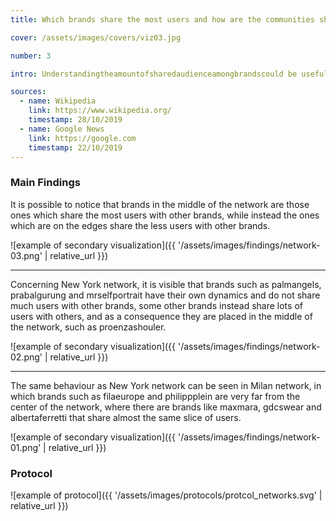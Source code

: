 ```yaml
---
title: Which brands share the most users and how are the communities shaped?

cover: /assets/images/covers/viz03.jpg

number: 3

intro: Understandingtheamountofsharedaudienceamongbrandscould be useful for strategic brand collaborations, which are very likely to happen among brands which share goals, business direction but also the target market. This analysis shows which brands have the most users in common, using dynamic networks in order to visualize the shared social users throughout the entire fashion weeks.

sources:
  - name: Wikipedia
    link: https://www.wikipedia.org/
    timestamp: 28/10/2019
  - name: Google News
    link: https://google.com
    timestamp: 22/10/2019
---
```


### Main Findings
It is possible to notice that brands in the middle of the network are those ones which share the most users with other brands, while instead the ones which are on the edges share the less users with other brands.

![example of secondary visualization]({{ '/assets/images/findings/network-03.png' | relative_url }})

***

Concerning New York network, it is visible that brands such as palmangels, prabalgurung and mrselfportrait have their own dynamics and do not share much users with other brands, some other brands instead share lots of users with others, and as a consequence they are placed in the middle of the network, such as proenzashouler.

![example of secondary visualization]({{ '/assets/images/findings/network-02.png' | relative_url }})

***

The same behaviour as New York network can be seen in Milan network, in which brands such as filaeurope and philippplein are very far from the center of the network, where there are brands like maxmara, gdcswear and albertaferretti that share almost the same slice of users.

![example of secondary visualization]({{ '/assets/images/findings/network-01.png' | relative_url }})

### Protocol

![example of protocol]({{ '/assets/images/protocols/protcol_networks.svg' | relative_url }})
